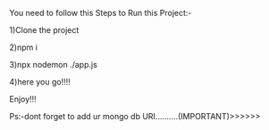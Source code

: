 You need to follow this Steps to Run this Project:-

1)Clone the project

2)npm i

3)npx nodemon ./app.js

4)here you go!!!!

Enjoy!!!


Ps:-dont forget to add ur mongo db URI..........(IMPORTANT)>>>>>>
